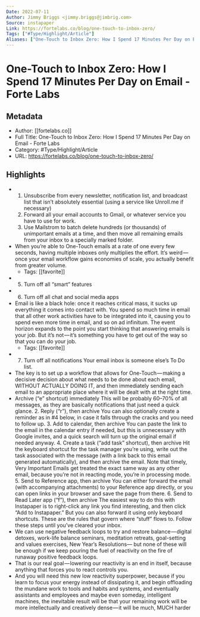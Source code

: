 ```yaml
---
Date: 2022-07-11
Author: Jimmy Briggs <jimmy.briggs@jimbrig.com>
Source: instapaper
Link: https://fortelabs.co/blog/one-touch-to-inbox-zero/
Tags: ["#Type/Highlight/Article"]
Aliases: ["One-Touch to Inbox Zero: How I Spend 17 Minutes Per Day on Email - Forte Labs", "One-Touch to Inbox Zero: How I Spend 17 Minutes Per Day on Email - Forte Labs"]
---
```

# One-Touch to Inbox Zero: How I Spend 17 Minutes Per Day on Email - Forte Labs

## Metadata
- Author: [[fortelabs.co]]
- Full Title: One-Touch to Inbox Zero: How I Spend 17 Minutes Per Day on Email - Forte Labs
- Category: #Type/Highlight/Article
- URL: https://fortelabs.co/blog/one-touch-to-inbox-zero/

## Highlights
- 1. Unsubscribe from every newsletter, notification list, and broadcast list that isn’t absolutely essential (using a service like Unroll.me if necessary)
  2. Forward all your email accounts to Gmail, or whatever service you have to use for work.
  3. Use Mailstrom to batch delete hundreds (or thousands) of unimportant emails at a time, and then move all remaining emails from your inbox to a specially marked folder.
- When you’re able to One-Touch emails at a rate of one every few seconds, having multiple inboxes only multiplies the effort. It’s weird — once your email workflow gains economies of scale, you actually benefit from greater volume.
    - Tags: [[favorite]] 
- 5. Turn off all “smart” features
- 6. Turn off all chat and social media apps
- Email is like a black hole: once it reaches critical mass, it sucks up everything it comes into contact with. You spend so much time in email that all other work activities have to be integrated into it, causing you to spend even more time in email, and so on ad infinitum.
  The event horizon expands to the point you start thinking that answering emails is your job. But it’s not — it’s something you have to get out of the way so that you can do your job.
    - Tags: [[favorite]] 
- 7. Turn off all notifications
  Your email inbox is someone else’s To Do list.
- The key is to set up a workflow that allows for One-Touch — making a decisive decision about what needs to be done about each email, WITHOUT ACTUALLY DOING IT, and then immediately sending each email to an appropriate place where it will be dealt with at the right time.
- Archive (“e” shortcut) immediately
  This will be probably 60–70% of all messages, as they are basically notifications that just need a quick glance.
  2. Reply (“r”), then archive
  You can also optionally create a reminder as in #4 below, in case it falls through the cracks and you need to follow up.
  3. Add to calendar, then archive
  You can paste the link to the email in the calendar entry if needed, but this is unnecessary with Google invites, and a quick search will turn up the original email if needed anyway.
  4. Create a task (“add task” shortcut), then archive
  Hit the keyboard shortcut for the task manager you’re using, write out the task associated with the message (with a link back to this email generated automatically), and then archive the email.
  Note that timely, Very Important Emails get treated the exact same way as any other email, because you’re not in reacting mode, you’re in processing mode.
  5. Send to Reference app, then archive
  You can either forward the email (with accompanying attachments) to your Reference app directly, or you can open links in your browser and save the page from there.
  6. Send to Read Later app (“f”), then archive
  The easiest way to do this with Instapaper is to right-click any link you find interesting, and then click “Add to Instapaper.” But you can also forward it using only keyboard shortcuts.
  These are the rules that govern where “stuff” flows to. Follow these steps until you’ve cleared your inbox.
- We can use negative feedback loops to try and restore balance — digital detoxes, work-life balance seminars, meditation retreats, goal-setting and values exercises, New Year’s Resolutions— but none of these will be enough if we keep pouring the fuel of reactivity on the fire of runaway positive feedback loops.
- That is our real goal — lowering our reactivity is an end in itself, because anything that forces you to react controls you.
- And you will need this new low reactivity superpower, because if you learn to focus your energy instead of dissipating it, and begin offloading the mundane work to tools and habits and systems, and eventually assistants and employees and maybe even someday, intelligent machines, the inevitable result will be that your remaining work will be more intellectually and creatively dense — it will be much, MUCH harder
